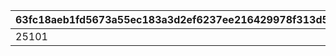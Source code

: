 |63fc18aeb1fd5673a55ec183a3d2ef6237ee216429978f313d5f1c2e3ffffa86|feb05a874768abb506011c36e1dfa011f075496967918b93772b29bd7a08078d|9cc0f8f78236bd28033312f35f6469118c6438681274d658f249e3f01893df10|
| --- | --- | --- |
|25101|100|25102|
